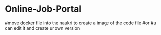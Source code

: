 # Online-Job-Portal
#move docker file into the naukri to create a image of the code file
#or
#u can edit it and create ur own version
